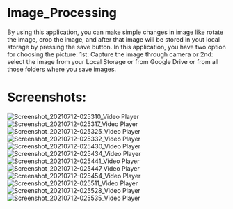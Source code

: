 # Image_Processing
By using this application, you can make simple changes in image like rotate the image, crop the image, and after that image will be stored in yout local storage by pressing the save button. 
In this application, you have two option for choosing the picture: 
1st: Capture the image through camera or 
2nd: select the image from your Local Storage or from Google Drive or from all those folders where you save images.


# Screenshots: 
![Screenshot_20210712-025310_Video Player](https://user-images.githubusercontent.com/64913497/125210365-07a6cb80-e2bd-11eb-82a4-9888c76ccba8.jpg)
![Screenshot_20210712-025317_Video Player](https://user-images.githubusercontent.com/64913497/125210369-0bd2e900-e2bd-11eb-887f-f4b1e926bd6f.jpg)
![Screenshot_20210712-025325_Video Player](https://user-images.githubusercontent.com/64913497/125210371-0ecdd980-e2bd-11eb-8f3d-db4305f52d7d.jpg)
![Screenshot_20210712-025332_Video Player](https://user-images.githubusercontent.com/64913497/125210373-12616080-e2bd-11eb-999a-b1d26a530402.jpg)
![Screenshot_20210712-025430_Video Player](https://user-images.githubusercontent.com/64913497/125210375-1a210500-e2bd-11eb-8c7e-72cbd33ec8f9.jpg)
![Screenshot_20210712-025434_Video Player](https://user-images.githubusercontent.com/64913497/125210376-1b523200-e2bd-11eb-806c-f7bec6c6b70c.jpg)
![Screenshot_20210712-025441_Video Player](https://user-images.githubusercontent.com/64913497/125210378-1c835f00-e2bd-11eb-8102-da6d9b76c8eb.jpg)
![Screenshot_20210712-025447_Video Player](https://user-images.githubusercontent.com/64913497/125210379-1e4d2280-e2bd-11eb-8f6c-371f5e76c895.jpg)
![Screenshot_20210712-025454_Video Player](https://user-images.githubusercontent.com/64913497/125210388-2a38e480-e2bd-11eb-8676-40224dcf8261.jpg)
![Screenshot_20210712-025511_Video Player](https://user-images.githubusercontent.com/64913497/125210391-2dcc6b80-e2bd-11eb-8820-df20ed7843f5.jpg)
![Screenshot_20210712-025528_Video Player](https://user-images.githubusercontent.com/64913497/125210396-30c75c00-e2bd-11eb-972d-a8634488fa4d.jpg)
![Screenshot_20210712-025535_Video Player](https://user-images.githubusercontent.com/64913497/125210398-33c24c80-e2bd-11eb-8187-51456c14b6b8.jpg)
